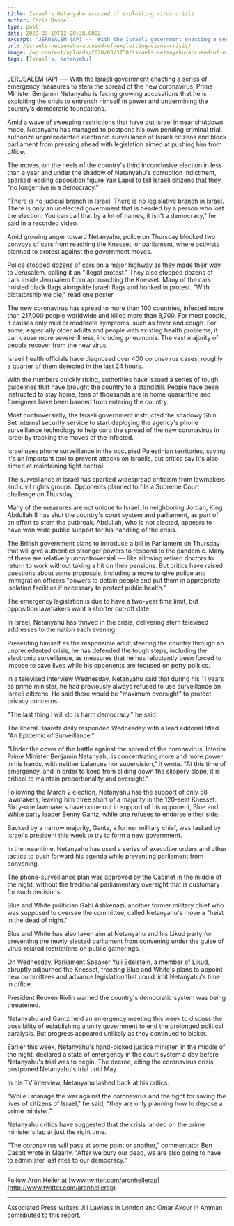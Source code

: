 ```yaml
---
title: Israel's Netanyahu accused of exploiting virus crisis
author: Chris Manoel
type: post
date: 2020-03-19T12:20:38.000Z
excerpt: 'JERUSALEM (AP) --- With the Israeli government enacting a series of emergency measures to stem the spread of the new coronavirus, Prime Minister Benjamin Netanyahu is facing growing accusations that he is exploiting the crisis to entrench himself in power and undermining the country''s democratic foundations. Amid a wave of sweeping restrictions that have put Israel&hellip; '
url: /israels-netanyahu-accused-of-exploiting-virus-crisis/
image: /wp-content/uploads/2020/03/3738/israels-netanyahu-accused-of-exploiting-virus-crisis.jpg
tags: [Israel's, Netanyahu]
---
```


JERUSALEM (AP) --- With the Israeli government enacting a series of emergency measures to stem the spread of the new coronavirus, Prime Minister Benjamin Netanyahu is facing growing accusations that he is exploiting the crisis to entrench himself in power and undermining the country's democratic foundations.

Amid a wave of sweeping restrictions that have put Israel in near shutdown mode, Netanyahu has managed to postpone his own pending criminal trial, authorize unprecedented electronic surveillance of Israeli citizens and block parliament from pressing ahead with legislation aimed at pushing him from office.

The moves, on the heels of the country's third inconclusive election in less than a year and under the shadow of Netanyahu's corruption indictment, sparked leading opposition figure Yair Lapid to tell Israeli citizens that they "no longer live in a democracy."

"There is no judicial branch in Israel. There is no legislative branch in Israel. There is only an unelected government that is headed by a person who lost the election. You can call that by a lot of names, it isn't a democracy," he said in a recorded video.

Amid growing anger toward Netanyahu, police on Thursday blocked two convoys of cars from reaching the Knesset, or parliament, where activists planned to protest against the government moves.

Police stopped dozens of cars on a major highway as they made their way to Jerusalem, calling it an "illegal protest." They also stopped dozens of cars inside Jerusalem from approaching the Knesset. Many of the cars hoisted black flags alongside Israeli flags and honked in protest. "With dictatorship we die," read one poster.

The new coronavirus has spread to more than 100 countries, infected more than 217,000 people worldwide and killed more than 8,700. For most people, it causes only mild or moderate symptoms, such as fever and cough. For some, especially older adults and people with existing health problems, it can cause more severe illness, including pneumonia. The vast majority of people recover from the new virus.

Israeli health officials have diagnosed over 400 coronavirus cases, roughly a quarter of them detected in the last 24 hours.

With the numbers quickly rising, authorities have issued a series of tough guidelines that have brought the country to a standstill. People have been instructed to stay home, tens of thousands are in home quarantine and foreigners have been banned from entering the country.

Most controversially, the Israeli government instructed the shadowy Shin Bet internal security service to start deploying the agency's phone surveillance technology to help curb the spread of the new coronavirus in Israel by tracking the moves of the infected.

Israel uses phone surveillance in the occupied Palestinian territories, saying it's an important tool to prevent attacks on Israelis, but critics say it's also aimed at maintaining tight control.

The surveillance in Israel has sparked widespread criticism from lawmakers and civil rights groups. Opponents planned to file a Supreme Court challenge on Thursday.

Many of the measures are not unique to Israel. In neighboring Jordan, King Abdullah II has shut the country's court system and parliament, as part of an effort to stem the outbreak. Abdullah, who is not elected, appears to have won wide public support for his handling of the crisis.

The British government plans to introduce a bill in Parliament on Thursday that will give authorities stronger powers to respond to the pandemic. Many of these are relatively uncontroversial --- like allowing retired doctors to return to work without taking a hit on their pensions. But critics have raised questions about some proposals, including a move to give police and immigration officers "powers to detain people and put them in appropriate isolation facilities if necessary to protect public health."

The emergency legislation is due to have a two-year time limit, but opposition lawmakers want a shorter cut-off date.

In Israel, Netanyahu has thrived in the crisis, delivering stern televised addresses to the nation each evening.

Presenting himself as the responsible adult steering the country through an unprecedented crisis, he has defended the tough steps, including the electronic surveillance, as measures that he has reluctantly been forced to impose to save lives while his opponents are focused on petty politics.

In a televised interview Wednesday, Netanyahu said that during his 11 years as prime minister, he had previously always refused to use surveillance on Israeli citizens. He said there would be "maximum oversight" to protect privacy concerns.

"The last thing I will do is harm democracy," he said.

The liberal Haaretz daily responded Wednesday with a lead editorial titled "An Epidemic of Surveillance."

"Under the cover of the battle against the spread of the coronavirus, Interim Prime Minister Benjamin Netanyahu is concentrating more and more power in his hands, with neither balances nor supervision," it wrote. "At this time of emergency, and in order to keep from sliding down the slippery slope, it is critical to maintain proportionality and oversight."

Following the March 2 election, Netanyahu has the support of only 58 lawmakers, leaving him three short of a majority in the 120-seat Knesset. Sixty-one lawmakers have come out in support of his opponent, Blue and White party leader Benny Gantz, while one refuses to endorse either side.

Backed by a narrow majority, Gantz, a former military chief, was tasked by Israel's president this week to try to form a new government.

In the meantime, Netanyahu has used a series of executive orders and other tactics to push forward his agenda while preventing parliament from convening.

The phone-surveillance plan was approved by the Cabinet in the middle of the night, without the traditional parliamentary oversight that is customary for such decisions.

Blue and White politician Gabi Ashkenazi, another former military chief who was supposed to oversee the committee, called Netanyahu's move a "heist in the dead of night."

Blue and White has also taken aim at Netanyahu and his Likud party for preventing the newly elected parliament from convening under the guise of virus-related restrictions on public gatherings.

On Wednesday, Parliament Speaker Yuli Edelstein, a member of Likud, abruptly adjourned the Knesset, freezing Blue and White's plans to appoint new committees and advance legislation that could limit Netanyahu's time in office.

President Reuven Rivlin warned the country's democratic system was being threatened.

Netanyahu and Gantz held an emergency meeting this week to discuss the possibility of establishing a unity government to end the prolonged political paralysis. But progress appeared unlikely as they continued to bicker.

Earlier this week, Netanyahu's hand-picked justice minister, in the middle of the night, declared a state of emergency in the court system a day before Netanyahu's trial was to begin. The decree, citing the coronavirus crisis, postponed Netanyahu's trial until May.

In his TV interview, Netanyahu lashed back at his critics.

"While I manage the war against the coronavirus and the fight for saving the lives of citizens of Israel," he said, "they are only planning how to depose a prime minister."

Netanyahu critics have suggested that the crisis landed on the prime minister's lap at just the right time.

"The coronavirus will pass at some point or another," commentator Ben Caspit wrote in Maariv. "After we bury our dead, we are also going to have to administer last rites to our democracy."

* * *

Follow Aron Heller at [www.twitter.com/aronhellerap](http://www.twitter.com/aronhellerap)

* * *

Associated Press writers Jill Lawless in London and Omar Akour in Amman contributed to this report.

